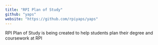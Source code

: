 ```yaml
---
title: "RPI Plan of Study"
github: "yaps"
website: "https://github.com/rpiyaps/yaps"
---
```


RPI Plan of Study is being created to help students plan their degree and coursework at RPI

